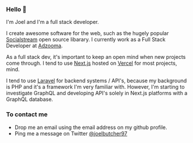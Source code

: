 ### Hello 👋

I'm Joel and I'm a full stack developer.

I create awesome software for the web, such as the hugely popular [Socialstream](https://github.com/joelbutcher/socialstream) open source libarary. I currently work as a Full Stack Developer at [Adzooma](https://adzooma.com).

As a full stack dev, it's important to keep an open mind when new projects come through. I tend to use [Next.js](https://nextjs.org) hosted on [Vercel](https://vercel.com) for most projects, mind.

I tend to use [Laravel](https://laravel.com) for backend systems / API's, because my background is PHP and it's a framework I'm very familiar with. However, I'm starting to investigate GraphQL and developing API's solely in Next.js platforms with a GraphQL database.

### To contact me
- Drop me an email using the email address on my github profile.
- Ping me a message on Twitter [@joelbutcher97](http://twitter.com/joelbutcher97)
